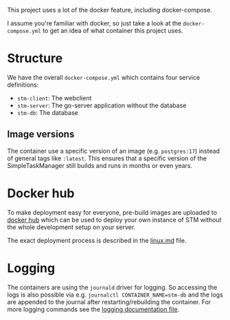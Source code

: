 This project uses a lot of the docker feature, including docker-compose.

I assume you're familiar with docker, so just take a look at the `docker-compose.yml` to get an idea of what container this project uses.

# Structure

We have the overall `docker-compose.yml` which contains four service definitions:

* `stm-client`: The webclient
* `stm-server`: The go-server application without the database
* `stm-db`: The database

## Image versions

The container use a specific version of an image (e.g. `postgres:17`) instead of general tags like `:latest`.
This ensures that a specific version of the SimpleTaskManager still builds and runs in months or even years.

# Docker hub

To make deployment easy for everyone, pre-build images are uploaded to [docker hub](https://hub.docker.com/u/simpletaskmanager) which can be used to deploy your own instance of STM without the whole development setup on your server.

The exact deployment process is described in the [linux.md](./linux.md) file.

# Logging

The containers are using the `journald` driver for logging.
So accessing the logs is also possible via e.g. `journalctl CONTAINER_NAME=stm-db` and the logs are appended to the journal after restarting/rebuilding the container.
For more logging commands see the [logging documentation file](./logging.md).